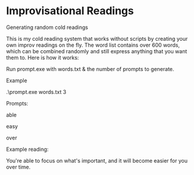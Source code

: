 # Improvisational Readings

Generating random cold readings

This is my cold reading system that works without scripts by creating your own improv readings on the fly. The word list contains over 600 words, which can be combined randomly and still express anything that you want them to.  Here is how it works:

Run prompt.exe with words.txt & the number of prompts to generate.

Example

.\prompt.exe words.txt 3

Prompts:

able

easy

over

Example reading:

You're able to focus on what's important, and it will become easier for you over time.


